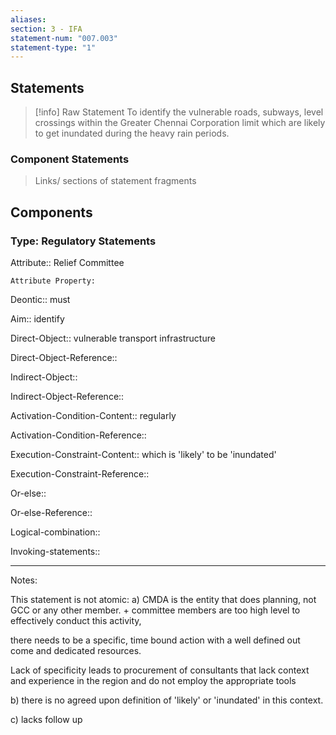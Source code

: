 ```yaml
---
aliases: 
section: 3 - IFA
statement-num: "007.003"
statement-type: "1"
---
```

## Statements 
> [!info] Raw Statement
> To identify the vulnerable roads, subways, level crossings within the Greater Chennai Corporation limit which are likely to get inundated during the heavy rain periods.

### Component Statements
> Links/ sections of statement fragments 
## Components

### Type: Regulatory Statements
Attribute:: Relief Committee

	Attribute Property:
Deontic:: must 


Aim:: identify


Direct-Object:: vulnerable transport infrastructure

Direct-Object-Reference::


Indirect-Object::

Indirect-Object-Reference::


Activation-Condition-Content:: regularly

Activation-Condition-Reference::


Execution-Constraint-Content:: which is 'likely' to be 'inundated'

Execution-Constraint-Reference::


Or-else::

Or-else-Reference::


Logical-combination::


Invoking-statements::


---
Notes: 

This statement is not atomic: 
a) CMDA is the entity that does planning, not GCC or any other member. + committee members are too high level to effectively conduct this activity, 

there needs to be a specific, time bound action with a well defined out come and dedicated resources. 

Lack of specificity leads to procurement of consultants that lack context and experience in the region and do not employ the appropriate tools

b) there is no agreed upon definition of 'likely' or 'inundated' in this context. 

c) lacks follow up 

